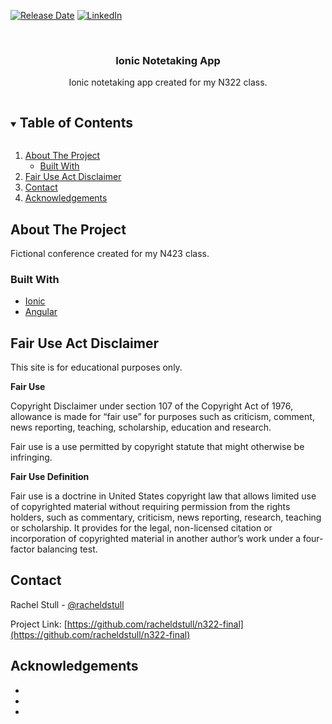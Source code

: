 <!--
*** Thanks for checking out the Best-README-Template. If you have a suggestion
*** that would make this better, please fork the repo and create a pull request
*** or simply open an issue with the tag "enhancement".
*** Thanks again! Now go create something AMAZING! :D
***
***
***
*** To avoid retyping too much info. Do a search and replace for the following:
*** github_username, repo_name, twitter_handle, email, project_title, project_description
-->



<!-- PROJECT SHIELDS -->
<!--
*** I'm using markdown "reference style" links for readability.
*** Reference links are enclosed in brackets [ ] instead of parentheses ( ).
*** See the bottom of this document for the declaration of the reference variables
*** for contributors-url, forks-url, etc. This is an optional, concise syntax you may use.
*** https://www.markdownguide.org/basic-syntax/#reference-style-links
-->
[![Release Date][release-shield]][release-url]
[![LinkedIn][linkedin-shield]][linkedin-url]



<!-- PROJECT LOGO -->
<br />
<p align="center">
<!--   <a href="https://github.com/racheldstull/n322-final">
    <img src="https://github.com/racheldstull/n423-conference/blob/877ba41992f67f54f0a7c6e43dca7121265c1227/images/logo.svg" alt="Logo" width="600">
  </a> -->

  <h3 align="center">Ionic Notetaking App</h3>

  <p align="center">
    Ionic notetaking app created for my N322 class.
  </p>
</p>



<!-- TABLE OF CONTENTS -->
<details open="open">
  <summary><h2 style="display: inline-block">Table of Contents</h2></summary>
  <ol>
    <li>
      <a href="#about-the-project">About The Project</a>
      <ul>
        <li><a href="#built-with">Built With</a></li>
      </ul>
    </li>
    <li><a href="#fair-use-act-disclaimer">Fair Use Act Disclaimer</a></li>
    <li><a href="#contact">Contact</a></li>
    <li><a href="#acknowledgements">Acknowledgements</a></li>
  </ol>
</details>



<!-- ABOUT THE PROJECT -->
## About The Project

Fictional conference created for my N423 class.


### Built With

* [Ionic](https://ionicframework.com/)
* [Angular](https://angular.io/)



<!-- LICENSE -->
## Fair Use Act Disclaimer

This site is for educational purposes only.

**Fair Use**

Copyright Disclaimer under section 107 of the Copyright Act of 1976, allowance is made for “fair use” for purposes such as criticism, comment, news reporting, teaching, scholarship, education and research.

Fair use is a use permitted by copyright statute that might otherwise be infringing.

**Fair Use Definition**

Fair use is a doctrine in United States copyright law that allows limited use of copyrighted material without requiring permission from the rights holders, such as commentary, criticism, news reporting, research, teaching or scholarship. It provides for the legal, non-licensed citation or incorporation of copyrighted material in another author’s work under a four-factor balancing test.



<!-- CONTACT -->
## Contact

Rachel Stull - [@racheldstull](https://twitter.com/racheldstull)

Project Link: [https://github.com/racheldstull/n322-final](https://github.com/racheldstull/n322-final)



<!-- ACKNOWLEDGEMENTS -->
## Acknowledgements

* []()
* []()
* []()





<!-- MARKDOWN LINKS & IMAGES -->
<!-- https://www.markdownguide.org/basic-syntax/#reference-style-links -->
[release-shield]: https://img.shields.io/github/release-date/racheldstull/n322-final?style=flat-square
[release-url]: https://github.com/racheldstull/n322-final
[linkedin-shield]: https://img.shields.io/badge/-LinkedIn-black.svg?style=flat-square&logo=linkedin&colorB=555
[linkedin-url]: https://linkedin.com/in/racheldstull

